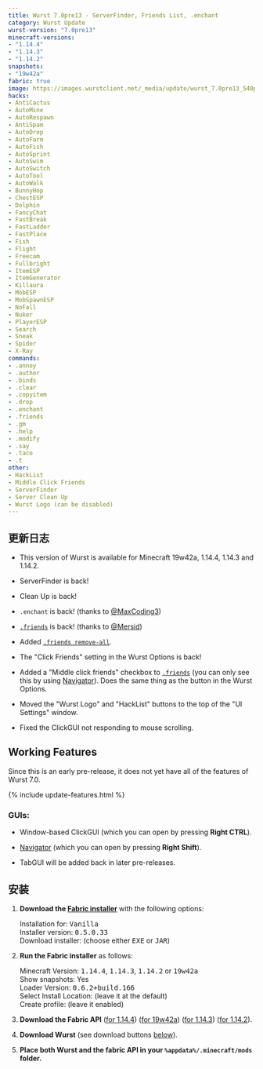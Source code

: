 ```yaml
---
title: Wurst 7.0pre13 - ServerFinder, Friends List, .enchant
category: Wurst Update
wurst-version: "7.0pre13"
minecraft-versions:
- "1.14.4"
- "1.14.3"
- "1.14.2"
snapshots:
- "19w42a"
fabric: true
image: https://images.wurstclient.net/_media/update/wurst_7.0pre13_540p.webp
hacks:
- AntiCactus
- AutoMine
- AutoRespawn
- AntiSpam
- AutoDrop
- AutoFarm
- AutoFish
- AutoSprint
- AutoSwim
- AutoSwitch
- AutoTool
- AutoWalk
- BunnyHop
- ChestESP
- Dolphin
- FancyChat
- FastBreak
- FastLadder
- FastPlace
- Fish
- Flight
- Freecam
- Fullbright
- ItemESP
- ItemGenerator
- Killaura
- MobESP
- MobSpawnESP
- NoFall
- Nuker
- PlayerESP
- Search
- Sneak
- Spider
- X-Ray
commands:
- .annoy
- .author
- .binds
- .clear
- .copyitem
- .drop
- .enchant
- .friends
- .gm
- .help
- .modify
- .say
- .taco
- .t
other:
- HackList
- Middle Click Friends
- ServerFinder
- Server Clean Up
- Wurst Logo (can be disabled)
---
```

## 更新日志

- This version of Wurst is available for Minecraft 19w42a, 1.14.4, 1.14.3 and 1.14.2.

- ServerFinder is back!

- Clean Up is back!

- `.enchant` is back! (thanks to <a href="https://github.com/MaxCoding3" target="_blank" rel="nofollow">@MaxCoding3</a>)

- [`.friends`](https://wurst.wiki/cmd/friends) is back! (thanks to <a href="https://github.com/Mersid" target="_blank" rel="nofollow">@Mersid</a>)

- Added [`.friends remove-all`](https://wurst.wiki/cmd/friends).

- The "Click Friends" setting in the Wurst Options is back!

- Added a "Middle click friends" checkbox to [`.friends`](https://wurst.wiki/cmd/friends) (you can only see this by using [Navigator](https://wurst.wiki/navigator)). Does the same thing as the button in the Wurst Options.

- Moved the "Wurst Logo" and "HackList" buttons to the top of the "UI Settings" window.

- Fixed the ClickGUI not responding to mouse scrolling.

## Working Features

Since this is an early pre-release, it does not yet have all of the features of Wurst 7.0.

{% include update-features.html %}

### GUIs:

- Window-based ClickGUI (which you can open by pressing **Right CTRL**).

- [Navigator](https://wurst.wiki/navigator) (which you can open by pressing **Right Shift**).

- TabGUI will be added back in later pre-releases.

## 安装

1. **Download the <a href="https://fabricmc.net/use/installer/" target="_blank" rel="nofollow">Fabric installer</a>** with the following options:

   Installation for: <kbd>Vanilla</kbd>  
   Installer version: <kbd>0.5.0.33</kbd>  
   Download installer: (choose either <kbd>EXE</kbd> or <kbd>JAR</kbd>)

1. **Run the Fabric installer** as follows:

   Minecraft Version: <kbd>1.14.4</kbd>, <kbd>1.14.3</kbd>, <kbd>1.14.2</kbd> or <kbd>19w42a</kbd>  
   Show snapshots: Yes  
   Loader Version: <kbd>0.6.2+build.166</kbd>  
   Select Install Location: (leave it at the default)  
   Create profile: (leave it enabled)

1. **Download the Fabric API** (<a href="https://www.curseforge.com/minecraft/mc-mods/fabric-api/download/2810785" target="_blank" rel="nofollow">for 1.14.4</a>) (<a href="https://www.curseforge.com/minecraft/mc-mods/fabric-api/download/2810786" target="_blank" rel="nofollow">for 19w42a</a>) (<a href="https://www.curseforge.com/minecraft/mc-mods/fabric-api/download/2742310" target="_blank" rel="nofollow">for 1.14.3</a>) (<a href="https://www.curseforge.com/minecraft/mc-mods/fabric-api/download/2720368" target="_blank" rel="nofollow">for 1.14.2</a>).

1. **Download Wurst** (see download buttons [below](#downloads)).

1. **Place both Wurst and the fabric API in your `%appdata%/.minecraft/mods` folder.**
